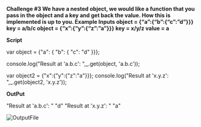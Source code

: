 
**Challenge #3 We have a nested object, we would like a function that you pass in the object and a key and get back the value. How this is implemented is up to you. Example Inputs object = {“a”:{“b”:{“c”:”d”}}} key = a/b/c object = {“x”:{“y”:{“z”:”a”}}} key = x/y/z value = a**

**Script**


var object = {"a": { "b": { "c": "d" }}};

console.log("Result at 'a.b.c': ",_.get(object, 'a.b.c'));

var object2 = {"x":{"y":{"z":"a"}}};
console.log("Result at 'x.y.z': ",_.get(object2, 'x.y.z'));

<script src="https://cdnjs.cloudflare.com/ajax/libs/lodash.js/4.17.11/lodash.js"></script>



**OutPut**

"Result at 'a.b.c': "
"d"
"Result at 'x.y.z': "
"a"

![OutputFile](https://user-images.githubusercontent.com/55081476/130342657-916fbeb3-8567-4241-a6b6-48cbd2984d2b.png)

